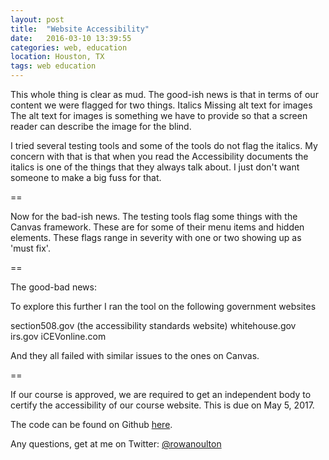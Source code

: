 ```yaml
---
layout: post
title:  "Website Accessibility"
date:   2016-03-10 13:39:55
categories: web, education
location: Houston, TX
tags: web education
---
```


This whole thing is clear as mud. The good-ish news is that in terms of our content we were flagged for two things.
Italics
Missing alt text for images
The alt text for images is something we have to provide so that a screen reader can describe the image for the blind.

I tried several testing tools and some of the tools do not flag the italics. My concern with that is that when you read the Accessibility documents the italics is one of the things that they always talk about. I just don't want someone to make a big fuss for that.

==

Now for the bad-ish news. The testing tools flag some things with the Canvas framework. These are for some of their menu items and hidden elements. These flags range in severity with one or two showing up as 'must fix'.

==

The good-bad news:

To explore this further I ran the tool on the following government websites

section508.gov (the accessibility standards website)
whitehouse.gov
irs.gov
iCEVonline.com

And they all failed with similar issues to the ones on Canvas.

==

If our course is approved, we are required to get an independent body to certify the accessibility of our course website. This is due on May 5, 2017.

The code can be found on Github [here](https://github.com/rowanoulton/travelog-theme).

Any questions, get at me on Twitter: [@rowanoulton](https://twitter.com/rowanoulton/)